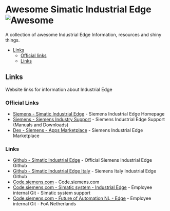 # Awesome Simatic Industrial Edge ![Awesome](https://cdn.rawgit.com/sindresorhus/awesome/d7305f38d29fed78fa85652e3a63e154dd8e8829/media/badge.svg)
A collection of awesome Industrial Edge Information, resources and shiny things.

* [Links](#Links)
  * [Official links](#official-links)  
  * [Links](#links)

## Links
Website links for information about Industrial Edge

### Official Links
* [Siemens - Simatic Industrial Edge](https://new.siemens.com/global/en/products/automation/topic-areas/industrial-edge.html) - Siemens Industrial Edge Homepage
* [Siemens - Siemens Industry Support](https://support.industry.siemens.com/cs/search?t=all&search=industrial%20edge&type=ProductSupport%2CCatalog%2CCertificate%2CDownload%2CFaq%2CManual%2CCharacteristic%2CProductNote%2CDownloadSoftwareArchive%2CExampleOfUse%2CSlk&lc=nl-NL) - Siemens Industrial Edge Support (Manuals and Downloads)
* [Dex - Siemens - Apps Marketplace](https://www.dex.siemens.com/?selected=edge) - Siemens Industrial Edge Marketplace

### Links
* [Github - Simatic Industrial Edge](https://github.com/industrial-edge) - Official Siemens Industrial Edge Github
* [Github - Simatic Industrial Edge Italy](https://github.com/SiemensIndustrialEdgeITA) - Siemens Italy Industrial Edge Github
* [Code.siemens.com](https://code.siemens.com) - Code.siemens.com
* [Code.siemens.com - Simatic system - Industrial Edge](https://code.siemens.com/simatic-systems-support/industrial-edge) -  Employee internal Git - Simatic system support 
* [Code.siemens.com - Future of Automation NL - Edge](https://code.siemens.com/future-of-automation/edge) - Employee internal Git - FoA Netherlands 
